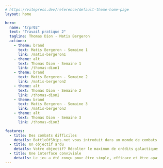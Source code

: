 ```yaml
---
# https://vitepress.dev/reference/default-theme-home-page
layout: home

hero:
  name: "trpr02"
  text: "Travail pratique 2"
  tagline: Thomas Dion - Matis Bergeron
  actions:
    - theme: brand
      text: Matis Bergeron - Semaine 1
      link: /matis-bergeron1
    - theme: alt 
      text: Thomas Dion - Semaine 1
      link: /thomas-dion1
    - theme: brand 
      text: Matis Bergeron - Semaine 2
      link: /matis-bergeron2
    - theme: alt 
      text: Thomas Dion - Semaine 2
      link: /thomas-dion2
    - theme: brand 
      text: Matis Bergeron - Semaine 3
      link: /matis-bergeron3
    - theme: alt 
      text: Thomas Dion - Semaine 3
      link: /thomas-dion3

features:
  - title: Des combats difficiles
    details: BattleOfShips.net vous introduit dans un monde de combats spaciaux intenses et rudes
  - title: Un objectif ardu
    details: Votre objectif? Récolter le maximum de crédits galactiques en détruisant les vaisseaux des adversaires.
  - title: Une interface conviviale
    details: Le jeu a été conçu pour être simple, efficace et être apaisant pour les yeux du joueur. Un mode sombre est en construction.
---
```

